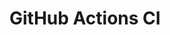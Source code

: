 # GitHub Actions CI


















































































































































































































































































































































































































































































































































































































































































































